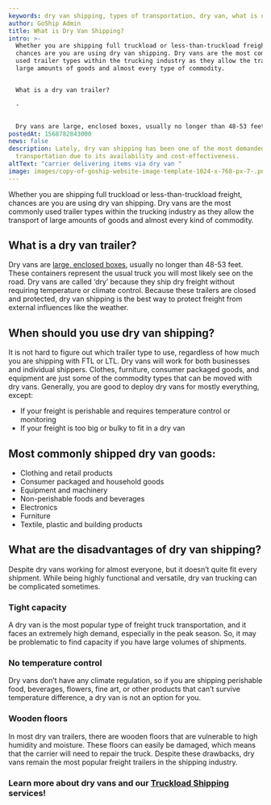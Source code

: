 ```yaml
---
keywords: dry van shipping, types of transportation, dry van, what is dry van shipping
author: GoShip Admin
title: What is Dry Van Shipping?
intro: >-
  Whether you are shipping full truckload or less-than-truckload freight,
  chances are you are using dry van shipping. Dry vans are the most commonly
  used trailer types within the trucking industry as they allow the transport of
  large amounts of goods and almost every type of commodity. 


  What is a dry van trailer?

  -


  Dry vans are large, enclosed boxes, usually no longer than 48-53 feet. These containers represent the usual truck that you will most likely see on the road. Dry vans are called ‘dry’ because they
postedAt: 1568782843000
news: false
description: Lately, dry van shipping has been one of the most demanded types of
  transportation due to its availability and cost-effectiveness.
altText: "carrier delivering items via dry van "
image: images/copy-of-goship-website-image-template-1024-x-768-px-7-.png
---
```

Whether you are shipping full truckload or less-than-truckload freight, chances are you are using dry van shipping. Dry vans are the most commonly used trailer types within the trucking industry as they allow the transport of large amounts of goods and almost every kind of commodity.

## What is a dry van trailer?

Dry vans are [large, enclosed boxes](https://www.plslogistics.com/blog/dry-van-shipping-8-facts/), usually no longer than 48-53 feet. These containers represent the usual truck you will most likely see on the road. Dry vans are called ‘dry’ because they ship dry freight without requiring temperature or climate control. Because these trailers are closed and protected, dry van shipping is the best way to protect freight from external influences like the weather.

## When should you use dry van shipping?

It is not hard to figure out which trailer type to use, regardless of how much you are shipping with FTL or LTL. Dry vans will work for both businesses and individual shippers. Clothes, furniture, consumer packaged goods, and equipment are just some of the commodity types that can be moved with dry vans. Generally, you are good to deploy dry vans for mostly everything, except:

* If your freight is perishable and requires temperature control or monitoring
* If your freight is too big or bulky to fit in a dry van

## Most commonly shipped dry van goods:

* Clothing and retail products
* Consumer packaged and household goods
* Equipment and machinery
* Non-perishable foods and beverages
* Electronics
* Furniture
* Textile, plastic and building products

## What are the disadvantages of dry van shipping?

Despite dry vans working for almost everyone, but it doesn’t quite fit every shipment. While being highly functional and versatile, dry van trucking can be complicated sometimes.

### Tight capacity

A dry van is the most popular type of freight truck transportation, and it faces an extremely high demand, especially in the peak season. So, it may be problematic to find capacity if you have large volumes of shipments.

### No temperature control

Dry vans don’t have any climate regulation, so if you are shipping perishable food, beverages, flowers, fine art, or other products that can’t survive temperature difference, a dry van is not an option for you.

### Wooden floors

In most dry van trailers, there are wooden floors that are vulnerable to high humidity and moisture. These floors can easily be damaged, which means that the carrier will need to repair the truck. Despite these drawbacks, dry vans remain the most popular freight trailers in the shipping industry.

### Learn more about dry vans and our [Truckload Shipping](http://www.goship.com/shipping-services/truckload-freight-shipping/) services!

[](https://www.goship.com/)